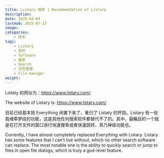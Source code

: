```yaml
---
title: Listary 推荐 | Recommendation of Listary
description: 
date: 2025-04-04
lastmod: 2025-07-17
image: 
categories:
    - 技术
tags:
    - Listary
    - 软件
    - Software
    - 搜索
    - Search
    - 文件管理
    - File manager
weight: 
---
```


Listaty 的网址为：<https://www.listary.com/>

The website of Listary is: <https://www.listary.com/>

目前已经基本把 Everything 闲置下来了，重归了 Listaty 的怀抱。Listary 有一些我魂牵梦绕的功能，这是其他任何搜索软件都替代不了的。其中，最瞩目的一个就是在打开文件的窗口进行快速搜索或者快速跳转，真乃神级功能也。

Currently, I have almost completely replaced Everything with Listary. Listary has some features that I can't live without, which no other search software can replace. The most notable one is the ability to quickly search or jump to files in open file dialogs, which is truly a god-level feature.
